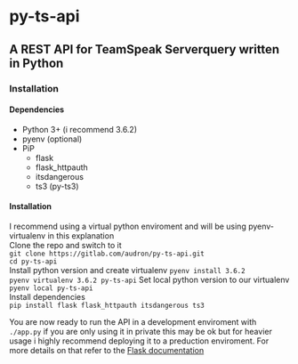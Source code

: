 # py-ts-api  
## A REST API for TeamSpeak Serverquery written in Python  
  
### Installation  
#### Dependencies
* Python 3+ (i recommend 3.6.2)
* pyenv (optional)
* PiP
  * flask
  * flask_httpauth
  * itsdangerous
  * ts3 (py-ts3)
  
#### Installation
I recommend using a virtual python enviroment and will be using pyenv-virtualenv in this explanation  
Clone the repo and switch to it  
    `git clone https://gitlab.com/audron/py-ts-api.git`  
    `cd py-ts-api`  
Install python version and create virtualenv
    `pyenv install 3.6.2`  
    `pyenv virtualenv 3.6.2 py-ts-api` 
Set local python version to our virtualenv  
    `pyenv local py-ts-api`  
Install dependencies  
    `pip install flask flask_httpauth itsdangerous ts3`  
  
You are now ready to run the API in a development enviroment with `./app.py` if you are only using it in private this may be ok but for heavier usage i highly recommend deploying it to a preduction enviroment.
For more details on that refer to the [Flask documentation](http://flask.pocoo.org/docs/0.12/deploying/#deployment)